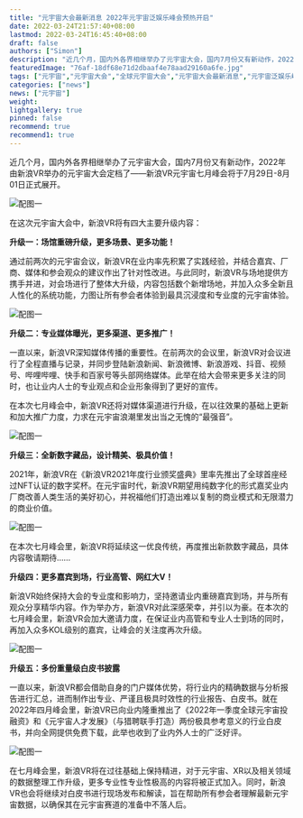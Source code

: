 ```yaml
---
title: "元宇宙大会最新消息 2022年元宇宙泛娱乐峰会预热开启"
date: 2022-03-24T21:57:40+08:00
lastmod: 2022-03-24T16:45:40+08:00
draft: false
authors: ["Simon"]
description: "近几个月，国内外各界相继举办了元宇宙大会，国内7月份又有新动作，2022年由新浪VR举办的元宇宙大会定档了——新浪VR元宇宙七月峰会将于7月29日-8月01日正式展开。"
featuredImage: "76af-18df68e71d2dbaaf4e78aad29160a6fe.jpg"
tags: ["元宇宙","元宇宙大会","全球元宇宙大会","元宇宙大会最新消息","元宇宙泛娱乐峰会"]
categories: ["news"]
news: ["元宇宙"]
weight: 
lightgallery: true
pinned: false
recommend: true
recommend1: true
---
```

近几个月，国内外各界相继举办了元宇宙大会，国内7月份又有新动作，2022年由新浪VR举办的元宇宙大会定档了——新浪VR元宇宙七月峰会将于7月29日-8月01日正式展开。

![配图一](224e-9ebe3d7bb9144b2fdb7126b64e7e1eb5.jpg)

在这次元宇宙大会中，新浪VR将有四大主要升级内容：

**升级一：场馆重磅升级，更多场景、更多功能！**

通过前两次的元宇宙会议，新浪VR在业内率先积累了实践经验，并结合嘉宾、厂商、媒体和参会观众的建议作出了针对性改进。与此同时，新浪VR与场地提供方携手并进，对会场进行了整体大升级，内容包括数个新增场地，并加入众多全新且人性化的系统功能，力图让所有参会者体验到最具沉浸度和专业度的元宇宙体验。

![配图一](b5b9-c663f35b0bcc88ca117a59b0c4b22509.jpg)

**升级二：专业媒体曝光，更多渠道、更多推广！**

一直以来，新浪VR深知媒体传播的重要性。在前两次的会议里，新浪VR对会议进行了全程直播与记录，并同步登陆新浪新闻、新浪微博、新浪游戏、抖音、视频号、哔哩哔哩、快手和百家号等头部网络媒体。此举在给大会带来更多关注的同时，也让业内人士的专业观点和企业形象得到了更好的宣传。

在本次七月峰会中，新浪VR还将对媒体渠道进行升级，在以往效果的基础上更新和加大推广力度，力求在元宇宙浪潮里发出当之无愧的“最强音”。

![配图一](252a-c3745db5e624666ba5bc980a3bdc2b82.png)

**升级三：全新数字藏品，设计精美、极具价值！**

2021年，新浪VR在《新浪VR2021年度行业颁奖盛典》里率先推出了全球首座经过NFT认证的数字奖杯。在元宇宙时代，新浪VR期望用纯数字化的形式嘉奖业内厂商改善人类生活的美好初心，并祝福他们打造出难以复制的商业模式和无限潜力的商业价值。

![配图一](76af-18df68e71d2dbaaf4e78aad29160a6fe.jpg)


在本次七月峰会里，新浪VR将延续这一优良传统，再度推出新款数字藏品，具体内容敬请期待……

**升级四：更多嘉宾到场，行业高管、网红大V！**

新浪VR始终保持大会的专业度和影响力，坚持邀请业内重磅嘉宾到场，并与所有观众分享精华内容。作为举办方，新浪VR对此深感荣幸，并引以为豪。在本次的七月峰会里，新浪VR会加大邀请力度，在保证业内高管和专业人士到场的同时，再加入众多KOL级别的嘉宾，让峰会的关注度再次升级。

![配图一](2348-3bebf23b50957418f865134c58412b36.png)

**升级五：多份重量级白皮书披露**

一直以来，新浪VR都会借助自身的门户媒体优势，将行业内的精确数据与分析报告进行汇总，进而制作出专业、严谨且极具时效性的行业报告、白皮书。就在2022年四月峰会里，新浪VR已向业内隆重推出了《2022年一季度全球元宇宙投融资》和《元宇宙人才发展》（与猎聘联手打造）两份极具参考意义的行业白皮书，并向全网提供免费下载，此举也收到了业内外人士的广泛好评。

![配图一](b0c6-e34db8f1958b8b01946dc4e5107665ab.jpg)


在七月峰会里，新浪VR将在过往基础上保持精进，对于元宇宙、XR以及相关领域的数据整理工作升级，更多专业性专业性极高的内容将被正式加入。同时，新浪VR也会将继续对白皮书进行现场发布和解读，旨在帮助所有参会者理解最新元宇宙数据，以确保其在元宇宙赛道的准备中不落人后。
